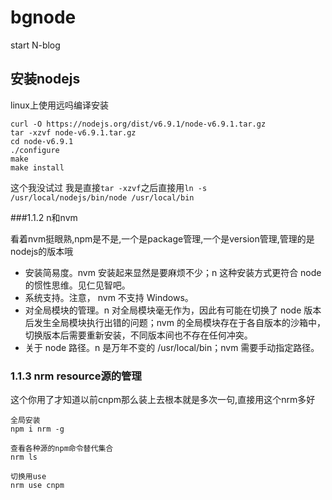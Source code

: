 # bgnode
start N-blog
## 安装nodejs

linux上使用远吗编译安装

```
curl -O https://nodejs.org/dist/v6.9.1/node-v6.9.1.tar.gz
tar -xzvf node-v6.9.1.tar.gz
cd node-v6.9.1
./configure
make
make install
```
这个我没试过 我是直接`tar -xzvf`之后直接用`ln -s /usr/local/nodejs/bin/node /usr/local/bin`

###1.1.2 n和nvm

看着nvm挺眼熟,npm是不是,一个是package管理,一个是version管理,管理的是nodejs的版本哦


  *  安装简易度。nvm 安装起来显然是要麻烦不少；n 这种安装方式更符合 node 的惯性思维。见仁见智吧。
  *  系统支持。注意， nvm 不支持 Windows。
  *  对全局模块的管理。n 对全局模块毫无作为，因此有可能在切换了 node 版本后发生全局模块执行出错的问题；nvm 的全局模块存在于各自版本的沙箱中，切换版本后需要重新安装，不同版本间也不存在任何冲突。
  *  关于 node 路径。n 是万年不变的 /usr/local/bin；nvm 需要手动指定路径。



### 1.1.3 nrm resource源的管理

这个你用了才知道以前cnpm那么装上去根本就是多次一句,直接用这个nrm多好

```
全局安装
npm i nrm -g

查看各种源的npm命令替代集合
nrm ls

切换用use
nrm use cnpm
```


